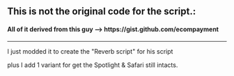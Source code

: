 ## This is not the original code for the script.:



<h4>All of it derived from this guy --> https://gist.github.com/ecompayment</h4>


<hr>

I just modded it to create the "Reverb script" for his script

plus I add 1 variant for get the Spotlight & Safari still intacts.



